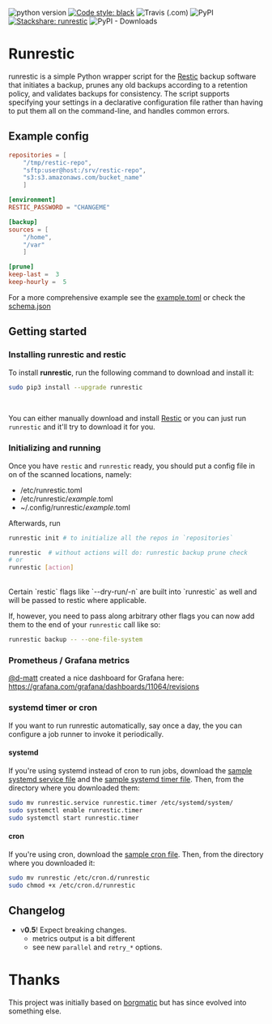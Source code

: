 ![python version](https://img.shields.io/badge/python-3.6+-blue.svg)
[![Code style: black](https://img.shields.io/badge/code%20style-black-000000.svg)](https://github.com/psf/black)
![Travis (.com)](https://img.shields.io/travis/com/andreasnuesslein/runrestic)
![PyPI](https://img.shields.io/pypi/v/runrestic)
[![Stackshare: runrestic](https://img.shields.io/badge/stackshare-runrestic-068DFE.svg)](https://stackshare.io/runrestic)
![PyPI - Downloads](https://img.shields.io/pypi/dm/runrestic)

# Runrestic

runrestic is a simple Python wrapper script for the
[Restic](https://restic.net/) backup software that initiates a backup,
prunes any old backups according to a retention policy, and validates backups
for consistency. The script supports specifying your settings in a declarative
configuration file rather than having to put them all on the command-line, and
handles common errors.

## Example config

```toml
repositories = [
    "/tmp/restic-repo",
    "sftp:user@host:/srv/restic-repo",
    "s3:s3.amazonaws.com/bucket_name"
    ]

[environment]
RESTIC_PASSWORD = "CHANGEME"

[backup]
sources = [
    "/home",
    "/var"
    ]

[prune]
keep-last =  3
keep-hourly =  5
```

For a more comprehensive example see the [example.toml](https://github.com/andreasnuesslein/runrestic/blob/master/sample/example.toml)
 or check the [schema.json](https://github.com/andreasnuesslein/runrestic/blob/master/runrestic/runrestic/schema.json)

## Getting started

### Installing runrestic and restic
To install **runrestic**, run the following command to download and install it:

```bash
sudo pip3 install --upgrade runrestic
```

<br>

You can either manually download and install [Restic](https://restic.net/) or you can just run `runrestic` and it'll try to download it for you.


### Initializing and running

Once you have `restic` and `runrestic` ready, you should put a config file in on of the scanned locations, namely:

- /etc/runrestic.toml
- /etc/runrestic/*example*.toml
- ~/.config/runrestic/*example*.toml

Afterwards, run 

```bash
runrestic init # to initialize all the repos in `repositories`

runrestic  # without actions will do: runrestic backup prune check
# or
runrestic [action]
```

<br>
Certain `restic` flags like `--dry-run/-n` are built into `runrestic` as well and will be passed to restic where applicable.

If, however, you need to pass along arbitrary other flags you can now add them to the end of your `runrestic` call like so: 
```bash
runrestic backup -- --one-file-system
``` 

### Prometheus / Grafana metrics
[@d-matt](https://github.com/d-matt) created a nice dashboard for Grafana here: https://grafana.com/grafana/dashboards/11064/revisions

### systemd timer or cron

If you want to run runrestic automatically, say once a day, the you can
configure a job runner to invoke it periodically.


#### systemd

If you're using systemd instead of cron to run jobs, download the [sample systemd service file](https://raw.githubusercontent.com/andreasnuesslein/runrestic/master/sample/systemd/runrestic.service)
and the [sample systemd timer file](https://raw.githubusercontent.com/andreasnuesslein/runrestic/master/sample/systemd/runrestic.timer).
Then, from the directory where you downloaded them:

```bash
sudo mv runrestic.service runrestic.timer /etc/systemd/system/
sudo systemctl enable runrestic.timer
sudo systemctl start runrestic.timer
```

#### cron

If you're using cron, download the [sample cron file](https://raw.githubusercontent.com/andreasnuesslein/runrestic/master/sample/cron/runrestic).
Then, from the directory where you downloaded it:

```bash
sudo mv runrestic /etc/cron.d/runrestic
sudo chmod +x /etc/cron.d/runrestic
```

## Changelog
* v**0.5**! Expect breaking changes.
    * metrics output is a bit different
    * see new `parallel` and `retry_*` options. 


# Thanks
This project was initially based on [borgmatic](https://github.com/witten/borgmatic/) but has since evolved into something else.
